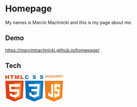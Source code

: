 # Homepage
My names is Marcin Machnicki and this is my page about me.

## Demo
https://marcinmachnicki.github.io/homepage/

## Tech
![HTML](https://github.com/MarcinMachnicki/homepage/blob/9c629847fc1c63d7617ccb319811b7c2686302d4/images/Untitled-1.png)
![CSS](https://github.com/MarcinMachnicki/homepage/blob/37328ea027c8980a0cf19f3e972100ed3b7484f4/images/css.png)
![JS](https://github.com/MarcinMachnicki/homepage/blob/37328ea027c8980a0cf19f3e972100ed3b7484f4/images/js.png)
